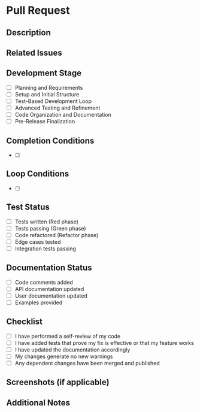 # Pull Request

## Description

<!-- Provide a brief description of the changes in this PR -->

## Related Issues

<!-- Link to any related issues (Linear or GitHub) using the format: Fixes #123 or Relates to TIN-123 -->

## Development Stage

<!-- Check the current development stage of this PR -->

- [ ] Planning and Requirements
- [ ] Setup and Initial Structure
- [ ] Test-Based Development Loop
- [ ] Advanced Testing and Refinement
- [ ] Code Organization and Documentation
- [ ] Pre-Release Finalization

## Completion Conditions

<!-- List the conditions that must be met for this PR to be considered complete -->

- [ ] 

## Loop Conditions

<!-- List any conditions that might require iteration or revisiting this PR -->

- [ ] 

## Test Status

<!-- Describe the current test status -->

- [ ] Tests written (Red phase)
- [ ] Tests passing (Green phase)
- [ ] Code refactored (Refactor phase)
- [ ] Edge cases tested
- [ ] Integration tests passing

## Documentation Status

<!-- Describe the current documentation status -->

- [ ] Code comments added
- [ ] API documentation updated
- [ ] User documentation updated
- [ ] Examples provided

## Checklist

- [ ] I have performed a self-review of my code
- [ ] I have added tests that prove my fix is effective or that my feature works
- [ ] I have updated the documentation accordingly
- [ ] My changes generate no new warnings
- [ ] Any dependent changes have been merged and published

## Screenshots (if applicable)

<!-- Add screenshots to help explain your changes if relevant -->

## Additional Notes

<!-- Add any other context about the PR here -->
